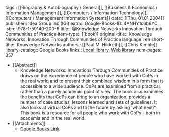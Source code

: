 tags:: [[Biography & Autobiography / General]], [[Business & Economics / Information Management]], [[Computers / Information Technology]], [[Computers / Management Information Systems]]
date:: [[Thu, 01.01.2004]]
publisher:: Idea Group Inc (IGI)
extra:: Google-Books-ID: 4ANHY1c6b6YC
isbn:: 978-1-59140-200-8
title:: @Knowledge Networks Innovation Through Communities of Practice
item-type:: [[book]]
original-title:: Knowledge Networks: Innovation Through Communities of Practice
language:: en
short-title:: Knowledge Networks
authors:: [[Paul M. Hildreth]], [[Chris Kimble]]
library-catalog:: Google Books
links:: [Local library](zotero://select/library/items/G44BPHG2), [Web library](https://www.zotero.org/users/6520516/items/G44BPHG2)
num-pages:: 357

- [[Abstract]]
	- Knowledge Networks: Innovations Through Communities of Practice draws on the experience of people who have worked with CoPs in the real world and to present their combined wisdom in a form that is accessible to a wide audience. CoPs are examined from a practical, rather than a purely academic point of view. The book also examines the benefits that CoPs can bring to an organization, provides a number of case studies, lessons learned and sets of guidelines. It also looks at virtual CoPs and to the future by asking &#39;what next?&#39; This book is a resource for all people who work with CoPs - both in academia and in the real world.
- [[Attachments]]
	- [Google Books Link](https://books.google.ru/books?id=4ANHY1c6b6YC)